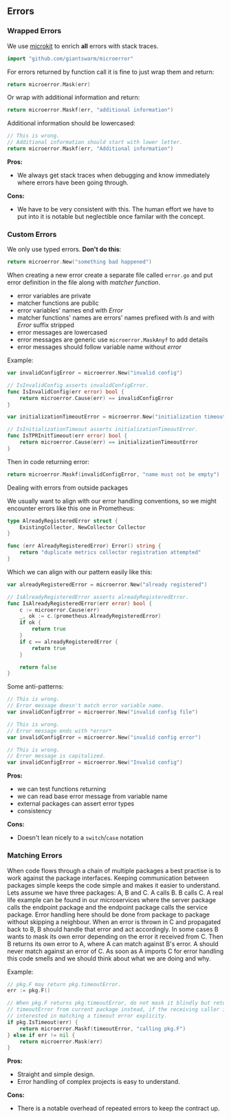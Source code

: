 ## Errors


### Wrapped Errors

We use [microkit] to enrich **all** errors with stack traces.

```go
import "github.com/giantswarm/microerror"
```

For errors returned by function call it is fine to just wrap them and return:

```go
return microerror.Mask(err)
```

Or wrap with additional information and return:

```go
return microerror.Maskf(err, "additional information")
```

Additional information should be lowercased:

```go
// This is wrong.
// Additional information should start with lower letter.
return microerror.Maskf(err, "Additional information")
```

**Pros:**

- We always get stack traces when debugging and know immediately where errors
  have been going through.

**Cons:**

- We have to be very consistent with this. The human effort we have to put into
  it is notable but neglectible once familar with the concept.


### Custom Errors

We only use typed errors. **Don't do this**:

```go
return microerror.New("something bad happened")
```

When creating a new error create a separate file called `error.go` and put
error definition in the file along with *matcher function*.

- error variables are private
- matcher functions are public
- error variables' names end with *Error*
- matcher functions' names are errors' names prefixed with *Is* and with
  *Error* suffix stripped
- error messages are lowercased
- error messages are generic use `microerror.MaskAnyf` to add details
- error messages should follow variable name without *error*

Example:

```go
var invalidConfigError = microerror.New("invalid config")

// IsInvalidConfig asserts invalidConfigError.
func IsInvalidConfig(err error) bool {
	return microerror.Cause(err) == invalidConfigError
}

var initializationTimeoutError = microerror.New("initialization timeout")

// IsInitializationTimeout asserts initializationTimeoutError.
func IsTPRInitTimeout(err error) bool {
	return microerror.Cause(err) == initializationTimeoutError
}
```

Then in code returning error:

```go
return microerror.Maskf(invalidConfigError, "name must not be empty")
```

Dealing with errors from outside packages

We usually want to align with our error handling conventions, so we might encounter errors like this one in Prometheus:
```go
type AlreadyRegisteredError struct {
	ExistingCollector, NewCollector Collector
}

func (err AlreadyRegisteredError) Error() string {
	return "duplicate metrics collector registration attempted"
}
```
Which we can align with our pattern easily like this:
```go
var alreadyRegisteredError = microerror.New("already registered")

// IsAlreadyRegisteredError asserts alreadyRegisteredError.
func IsAlreadyRegisteredError(err error) bool {
	c := microerror.Cause(err)
	_, ok := c.(prometheus.AlreadyRegisteredError)
	if ok {
		return true
	}
	if c == alreadyRegisteredError {
		return true
	}

	return false
}
```

Some anti-patterns:

```go
// This is wrong.
// Error message doesn't match error variable name.
var invalidConfigError = microerror.New("invalid config file")

// This is wrong.
// Error message ends with *error*
var invalidConfigError = microerror.New("invalid config error")

// This is wrong.
// Error message is capitalized.
var invalidConfigError = microerror.New("Invalid config")
```

**Pros:**

- we can test functions returning
- we can read base error message from variable name
- external packages can assert error types
- consistency

**Cons:**

- Doesn't lean nicely to a `switch`/`case` notation

[microkit]: https://github.com/giantswarm/microkit

### Matching Errors

When code flows through a chain of multiple packages a best practise is to work
against the package interfaces. Keeping communication between packages simple
keeps the code simple and makes it easier to understand. Lets assume we have
three packages: A, B and C. A calls B. B calls C. A real life example can be
found in our microservices where the server package calls the endpoint package
and the endpoint package calls the service package. Error handling here should
be done from package to package without skipping a neighbour. When an error is
thrown in C and propagated back to B, B should handle that error and act
accordingly. In some cases B wants to mask its own error depending on the error
it received from C. Then B returns its own error to A, where A can match against
B's error. A should never match against an error of C. As soon as A imports C
for error handling this code smells and we should think about what we are doing
and why.

Example:

```go
// pkg.F may return pkg.timeoutError.
err := pkg.F()

// When pkg.F returns pkg.timeoutError, do not mask it blindly but return
// timeoutError from current package instead, if the receiving caller is
// interested in matching a timeout error explicity.
if pkg.IsTimeout(err) {
	return microerror.Maskf(timeoutError, "calling pkg.F")
} else if err != nil {
	return microerror.Mask(err)
}
```

**Pros:**

- Straight and simple design.
- Error handling of complex projects is easy to understand.

**Cons:**

- There is a notable overhead of repeated errors to keep the contract up.
